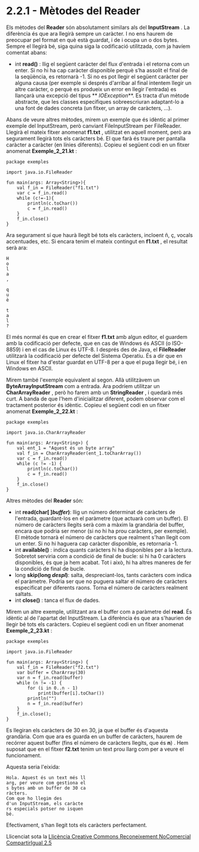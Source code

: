 # 2.2.1 - Mètodes del Reader

Els mètodes del **Reader** són absolutament similars als del **InputStream** .
La diferència és que ara llegirà sempre un caràcter. I no ens haurem de
preocupar pel format en què està guardat, i de i ocupa un o dos bytes. Sempre
el llegirà bé, siga quina siga la codificació utilitzada, com ja havíem
comentat abans:

  * int **read()** : llig el següent caràcter del flux d'entrada i el retorna com un enter. Si no hi ha cap caràcter disponible perquè s’ha assolit el final de la seqüència, es retornarà -1. Si no es pot llegir el següent caràcter per alguna causa (per exemple si després d'arribar al final intentem llegir un altre caràcter, o perquè es produeix un error en llegir l'entrada) es llançarà una excepció del tipus ** _IOException_**. Es tracta d’un mètode abstracte, que les classes especifiques sobreescriuran adaptant-lo a una font de dades concreta (un fitxer, un array de caràcters, ...).

Abans de veure altres mètodes, mirem un exemple que és idèntic al primer
exemple del InputStream, però canviant FileInputStream per FileReader. Llegirà
el mateix fitxer anomenat **f1.txt** , utilitzat en aquell moment, però ara
segurament llegirà tots els caràcters bé. El que farà és traure per pantalla
caràcter a caràcter (en línies diferents). Copieu el següent codi en un fitxer
anomenat **Exemple_2_21.kt** :

    
    
    package exemples
    
    import java.io.FileReader
    
    fun main(args: Array<String>){
    	val f_in = FileReader("f1.txt")
    	var c = f_in.read()
    	while (c!=-1){
    		println(c.toChar())
    		c = f_in.read()
    	}
    	f_in.close()
    }

Ara segurament sí que haurà llegit bé tots els caràcters, incloent ñ, ç,
vocals accentuades, etc. Si encara tenim el mateix contingut en **f1.txt** ,
el resultat serà ara:
~~~
H  
o  
l  
a  
,  
  
q  
u  
è  
  
t  
a  
l  
?  
~~~  

El més normal és que en crear el fitxer **f1.txt** amb algun editor, el
guardem amb la codificació per defecte, que en cas de Windows és ASCII (o
ISO-8859) i en el cas de Linux és UTF-8. I després des de Java, el
**FileReader** utilitzarà la codificació per defecte del Sistema Operatiu. És
a dir que en Linux el fitxer ha d'estar guardat en UTF-8 per a que el puga
llegir bé, i en Windows en ASCII.

Mirem també l'exemple equivalent al segon. Allà utilitzàvem un
**ByteArrayInputStream** com a entrada. Ara podríem utilitzar un
**CharArrayReader** , però ho farem amb un **StringReader** , i quedarà més
curt. A banda de que l'hem d'inicialitzar diferent, podem observar com el
tractament posterior és idèntic. Copieu el següent codi en un fitxer anomenat
**Exemple_2_22.kt** :

    
    
    package exemples
    
    import java.io.CharArrayReader
    
    fun main(args: Array<String>) {
    	val ent_1 = "Aquest és un byte array"
    	val f_in = CharArrayReader(ent_1.toCharArray())
    	var c = f_in.read()
    	while (c != -1) {
    		println(c.toChar())
    		c = f_in.read()
    	}
    	f_in.close()
    }

Altres mètodes del **Reader** són:

  * int **read(char[ ]_buffer_)**: llig un número determinat de caràcters de l'entrada, guardant-los en el paràmetre (que actuarà com un buffer). El número de caràcters llegits serà com a màxim la grandària del buffer, encara que podria ser menor (si no hi ha prou caràcters, per exemple). El mètode tornarà el número de caràcters que realment s'han llegit com un enter. Si no hi haguera cap caràcter disponible, es retornaria -1.
  * int **available()** : indica quants caràcters hi ha disponibles per a la lectura. Sobretot serviria com a condició de final de bucle: si hi ha 0 caràcters disponibles, és que ja hem acabat. Tot i això, hi ha altres maneres de fer la condició de final de bucle.
  * long **skip(long _despl_)**: salta, despreciant-los, tants caràcters com indica el paràmetre. Podria ser que no puguera saltar el número de caràcters especificat per diferents raons. Torna el número de caràcters realment saltats.
  * int **close()** : tanca el flux de dades.

Mirem un altre exemple, utilitzant ara el buffer com a paràmetre del **read**.
És idèntic al de l'apartat del InputStream. La diferència és que ara s'haurien
de llegir bé tots els caràcters. Copieu el següent codi en un fitxer anomenat
**Exemple_2_23.kt** :

    
    
    package exemples
    
    import java.io.FileReader
    
    fun main(args: Array<String>) {
    	val f_in = FileReader("f2.txt")
    	var buffer = CharArray(30)
    	var n = f_in.read(buffer)
    	while (n != -1) {
    		for (i in 0..n - 1)
    			print(buffer[i].toChar())
    		println("")
    		n = f_in.read(buffer)
    	}
    	f_in.close();
    }

Es llegiran els caràcters de 30 en 30, ja que el buffer és d'aquesta
grandària. Com que ara es guarda en un buffer de caràcters, haurem de recórrer
aquest buffer (fins el número de caràcters llegits, que és **n**) . Hem
suposat que en el fitxer **f2.txt** tenim un text prou llarg com per a veure
el funcionament.

Aquesta seria l'eixida:
~~~
Hola. Aquest és un text més ll  
arg, per veure com gestiona el  
s bytes amb un buffer de 30 ca  
ràcters.  
Com que ho llegim des  
d'un InputStream, els caràcte  
rs especials potser no isquen  
bé.
~~~
Efectivament, s'han llegit tots els caràcters perfectament.


Llicenciat sota la  [Llicència Creative Commons Reconeixement NoComercial
CompartirIgual 2.5](http://creativecommons.org/licenses/by-nc-sa/2.5/)


